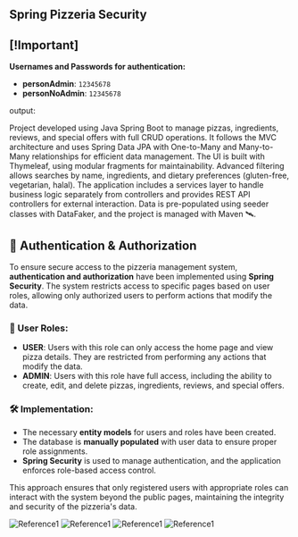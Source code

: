 ## Spring Pizzeria Security

## [!Important]
**Usernames and Passwords for authentication:**
- **personAdmin**: `12345678`
- **personNoAdmin**: `12345678`

output:

Project developed using Java Spring Boot to manage pizzas, ingredients, reviews, and special offers with full CRUD operations. It follows the MVC architecture and uses Spring Data JPA with One-to-Many and Many-to-Many relationships for efficient data management. The UI is built with Thymeleaf, using modular fragments for maintainability. Advanced filtering allows searches by name, ingredients, and dietary preferences (gluten-free, vegetarian, halal). The application includes a services layer to handle business logic separately from controllers and provides REST API controllers for external interaction. Data is pre-populated using seeder classes with DataFaker, and the project is managed with Maven 🛰️.

## 🔐 Authentication & Authorization

To ensure secure access to the pizzeria management system, **authentication and authorization** have been implemented using **Spring Security**. The system restricts access to specific pages based on user roles, allowing only authorized users to perform actions that modify the data.

### 👥 User Roles:
- **USER**: Users with this role can only access the home page and view pizza details. They are restricted from performing any actions that modify the data.
- **ADMIN**: Users with this role have full access, including the ability to create, edit, and delete pizzas, ingredients, reviews, and special offers.

### 🛠️ Implementation:
- The necessary **entity models** for users and roles have been created.
- The database is **manually populated** with user data to ensure proper role assignments.
- **Spring Security** is used to manage authentication, and the application enforces role-based access control.

This approach ensures that only registered users with appropriate roles can interact with the system beyond the public pages, maintaining the integrity and security of the pizzeria's data.



![Reference1](./readmefiles/securityAdminIndex.png)
![Reference1](./readmefiles/securityAdminPizzasIndex.png)
![Reference1](./readmefiles/securityNoAdminIndex.png)
![Reference1](./readmefiles/securityNoAdminPizzasIndex.png)